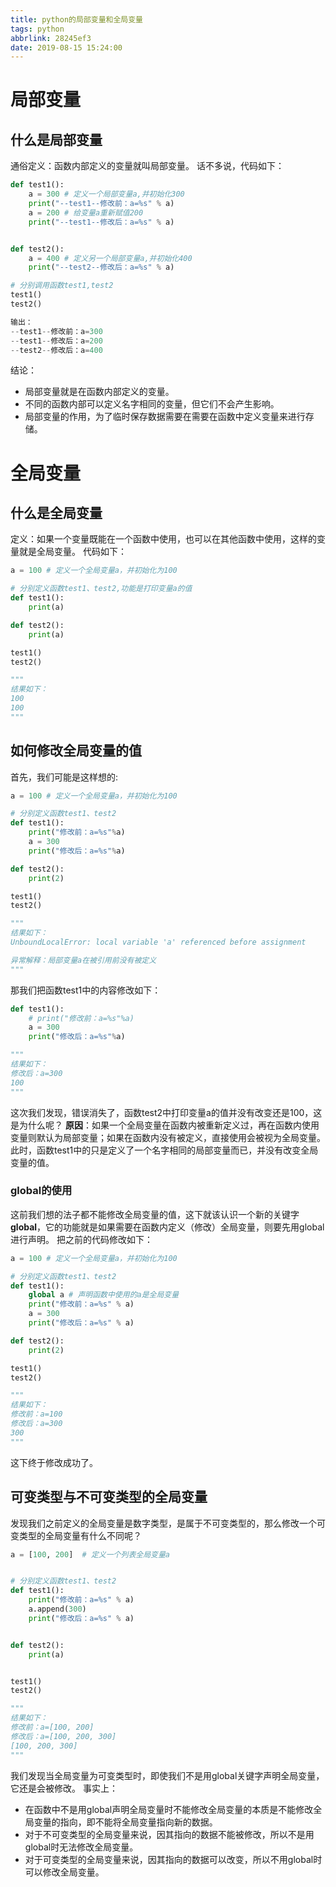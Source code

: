```yaml
---
title: python的局部变量和全局变量
tags: python
abbrlink: 28245ef3
date: 2019-08-15 15:24:00
---
```



# 局部变量

## 什么是局部变量
通俗定义：函数内部定义的变量就叫局部变量。
话不多说，代码如下：

```python
def test1():
    a = 300 # 定义一个局部变量a,并初始化300
    print("--test1--修改前：a=%s" % a)
    a = 200 # 给变量a重新赋值200
    print("--test1--修改后：a=%s" % a)


def test2():
    a = 400 # 定义另一个局部变量a,并初始化400
    print("--test2--修改后：a=%s" % a)

# 分别调用函数test1,test2
test1()
test2()

输出：
--test1--修改前：a=300
--test1--修改后：a=200
--test2--修改后：a=400
```
结论：
 - 局部变量就是在函数内部定义的变量。
 - 不同的函数内部可以定义名字相同的变量，但它们不会产生影响。
 - 局部变量的作用，为了临时保存数据需要在需要在函数中定义变量来进行存储。
# 全局变量
## 什么是全局变量
定义：如果一个变量既能在一个函数中使用，也可以在其他函数中使用，这样的变量就是全局变量。
代码如下：
```python
a = 100 # 定义一个全局变量a，并初始化为100

# 分别定义函数test1、test2,功能是打印变量a的值
def test1():
	print(a)

def test2():
	print(a)

test1()
test2()

"""
结果如下：
100
100
"""
```
## 如何修改全局变量的值
首先，我们可能是这样想的:
```python
a = 100 # 定义一个全局变量a，并初始化为100

# 分别定义函数test1、test2
def test1():
	print("修改前：a=%s"%a)
	a = 300
	print("修改后：a=%s"%a)

def test2():
	print(2)

test1()
test2()

"""
结果如下：
UnboundLocalError: local variable 'a' referenced before assignment

异常解释：局部变量a在被引用前没有被定义
"""
```
那我们把函数test1中的内容修改如下：
```python
def test1():
	# print("修改前：a=%s"%a)
	a = 300
	print("修改后：a=%s"%a)

"""
结果如下：
修改后：a=300
100
"""
```
这次我们发现，错误消失了，函数test2中打印变量a的值并没有改变还是100，这是为什么呢？
**原因**：如果一个全局变量在函数内被重新定义过，再在函数内使用变量则默认为局部变量；如果在函数内没有被定义，直接使用会被视为全局变量。
此时，函数test1中的只是定义了一个名字相同的局部变量而已，并没有改变全局变量的值。
### global的使用
这前我们想的法子都不能修改全局变量的值，这下就该认识一个新的关键字**global**，它的功能就是如果需要在函数内定义（修改）全局变量，则要先用global进行声明。
把之前的代码修改如下：
```python
a = 100 # 定义一个全局变量a，并初始化为100

# 分别定义函数test1、test2
def test1():
    global a # 声明函数中使用的a是全局变量
    print("修改前：a=%s" % a)
    a = 300
    print("修改后：a=%s" % a)

def test2():
	print(2)

test1()
test2()

"""
结果如下：
修改前：a=100
修改后：a=300
300
"""
```
这下终于修改成功了。
## 可变类型与不可变类型的全局变量
发现我们之前定义的全局变量是数字类型，是属于不可变类型的，那么修改一个可变类型的全局变量有什么不同呢？
```python
a = [100, 200]  # 定义一个列表全局变量a


# 分别定义函数test1、test2
def test1():
    print("修改前：a=%s" % a)
    a.append(300)
    print("修改后：a=%s" % a)


def test2():
    print(a)


test1()
test2()

"""
结果如下：
修改前：a=[100, 200]
修改后：a=[100, 200, 300]
[100, 200, 300]
"""
```
我们发现当全局变量为可变类型时，即使我们不是用global关键字声明全局变量，它还是会被修改。
事实上：
- 在函数中不是用global声明全局变量时不能修改全局变量的本质是不能修改全局变量的指向，即不能将全局变量指向新的数据。
- 对于不可变类型的全局变量来说，因其指向的数据不能被修改，所以不是用global时无法修改全局变量。
- 对于可变类型的全局变量来说，因其指向的数据可以改变，所以不用global时可以修改全局变量。
